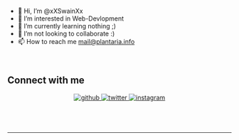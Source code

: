 - 👋 Hi, I’m @xXSwainXx
- 👀 I’m interested in Web-Devlopment
- 🌱 I’m currently learning nothing ;)
- 💞️ I’m not looking to collaborate :)
- 📫 How to reach me mail@plantaria.info

<br/>  





## Connect with me  
<div align="center">
<a href="https://github.com/xXSwainXx" target="_blank">
<img src=https://img.shields.io/badge/github-%2324292e.svg?&style=for-the-badge&logo=github&logoColor=white alt=github style="margin-bottom: 5px;" />
</a>
<a href="https://twitter.com/xXSwainXxDAVID" target="_blank">
<img src=https://img.shields.io/badge/twitter-%2300acee.svg?&style=for-the-badge&logo=twitter&logoColor=white alt=twitter style="margin-bottom: 5px;" />
</a>
<a href="https://instagram.com/davekatalinic" target="_blank">
<img src=https://img.shields.io/badge/instagram-%23000000.svg?&style=for-the-badge&logo=instagram&logoColor=white alt=instagram style="margin-bottom: 5px;" />
</a>  
</div>  
  

<br/>  
  



<br/>  


<br />

----
